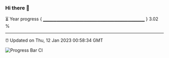 ### Hi there 👋

⏳ Year progress { ▁▁▁▁▁▁▁▁▁▁▁▁▁▁▁▁▁▁▁▁▁▁▁▁▁▁▁▁▁▁ } 3.02 %

---

⏰ Updated on Thu, 12 Jan 2023 00:58:34 GMT

![Progress Bar CI](https://github.com/liununu/liununu/workflows/Progress%20Bar%20CI/badge.svg)
